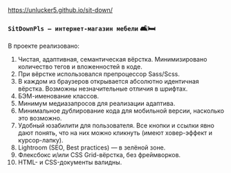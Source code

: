 https://unlucker5.github.io/sit-down/

### `SitDownPls — интернет-магазин мебели` 🛋️🛏️

В проекте реализовано:
1) Чистая, адаптивная, семантическая вёрстка. Минимизировано количество тегов и вложенностей в коде.   
2) При вёрстке использовался препроцессор Sass/Scss.
3) В каждом из браузеров открывается абсолютно идентичная вёрстка. Возможны незначительные отличия в шрифтах.   
4) БЭМ-именование классов.
5) Минимум медиазапросов для реализации адаптива.
6) Минимальное дублирование кода для мобильной версии, насколько это возможно. 
7) Удобный юзабилити для пользователя. Все кнопки и ссылки явно дают понять, что на них можно кликнуть (имеют ховер-эффект и курсор-лапку).   
8) Lightroom (SEO, Best practices) — в зелёной зоне.  
9) Флексбокс и/или CSS Grid-вёрстка, без фреймворков.  
10) HTML- и CSS-документы валидны.
